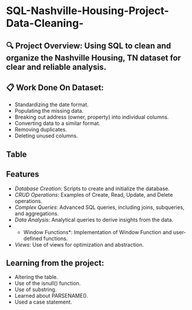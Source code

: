 # SQL-Nashville-Housing-Project-Data-Cleaning-

## 🔍 Project Overview: Using SQL to clean and organize the Nashville Housing, TN dataset for clear and reliable analysis.




## 📋 Work Done On Dataset:

- Standardizing the date format.
- Populating the missing data.
- Breaking out address (owner, property) into individual columns.
- Converting data to a similar format.
- Removing duplicates.
- Deleting unused columns.


## Table



## Features
- *Database Creation*: Scripts to create and initialize the database.
- *CRUD Operations*: Examples of Create, Read, Update, and Delete operations.
- *Complex Queries*: Advanced SQL queries, including joins, subqueries, and aggregations.
- *Data Analysis*: Analytical queries to derive insights from the data.
- * Window Functions*: Implementation of Window Function and user-defined functions.
- *Views*: Use of views for optimization and abstraction.

## Learning from the project: 

- Altering the table.
- Use of the isnull() function.
- Use of substring.
- Learned about PARSENAME().
- Used a case statement.





